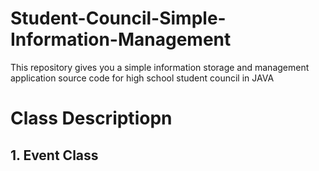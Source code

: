 # Student-Council-Simple-Information-Management
This repository gives you a simple information storage and management application source code for high school student council in JAVA
# Class Descriptiopn
## 1. Event Class
